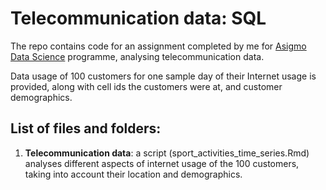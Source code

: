 # Telecommunication data: SQL
The repo contains code for an assignment completed by me for [Asigmo Data Science](www.asigmo.com) programme, analysing telecommunication data. 

Data usage of 100 customers for one sample day of their Internet usage is provided, along with cell ids the customers were at, and customer demographics.

## List of files and folders:

1. **Telecommunication data**: a script (sport_activities_time_series.Rmd) analyses different aspects of internet usage of the 100 customers, taking into account their location and demographics.
